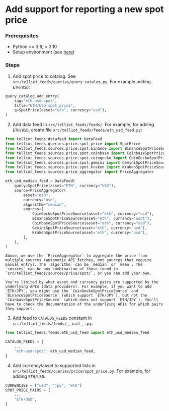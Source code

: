 # Add support for reporting a new spot price
### Prerequisites
- Python >= 3.9, < 3.10
- Setup environment (see [here](contributing.md))

### Steps
1. Add spot price to catalog. See `src/telliot_feeds/queries/query_catalog.py`. For example adding `ETH/USD`:
```python
query_catalog.add_entry(
    tag="eth-usd-spot",
    title="ETH/USD spot price",
    q=SpotPrice(asset="eth", currency="usd"),
)
```
2. Add data feed in `src/telliot_feeds/feeds/`. For example, for adding `ETH/USD`, create file `src/telliot_feeds/feeds/eth_usd_feed.py`:
```python
from telliot_feeds.datafeed import DataFeed
from telliot_feeds.queries.price.spot_price import SpotPrice
from telliot_feeds.sources.price.spot.binance import BinanceSpotPriceSource
from telliot_feeds.sources.price.spot.coinbase import CoinbaseSpotPriceSource
from telliot_feeds.sources.price.spot.coingecko import CoinGeckoSpotPriceSource
from telliot_feeds.sources.price.spot.gemini import GeminiSpotPriceSource
from telliot_feeds.sources.price.spot.kraken import KrakenSpotPriceSource
from telliot_feeds.sources.price_aggregator import PriceAggregator

eth_usd_median_feed = DataFeed(
    query=SpotPrice(asset="ETH", currency="USD"),
    source=PriceAggregator(
        asset="eth",
        currency="usd",
        algorithm="median",
        sources=[
            CoinGeckoSpotPriceSource(asset="eth", currency="usd"),
            BinanceSpotPriceSource(asset="eth", currency="usdt"),
            CoinbaseSpotPriceSource(asset="eth", currency="usd"),
            GeminiSpotPriceSource(asset="eth", currency="usd"),
            KrakenSpotPriceSource(asset="eth", currency="usd"),
        ],
    ),
)
```
    Above, we use the `PriceAggregator` to aggregate the price from multiple sources (automatic API fetches, not sources that require manual entry). The `algorithm` can be `median` or `mean`. The `sources` can be any combination of those found in `src/telliot_feeds/sources/price/spot/`, or you can add your own.

    You're limited by what asset and currency pairs are supported by the underlying APIs (data providers). For example, if you want to add `ETH/JPY`, you might use the `CoinGeckoSpotPriceSource` and `BinanceSpotPriceSource` (which support `ETH/JPY`), but not the `CoinbaseSpotPriceSource` (which does not support `ETH/JPY`). You'll have to check the documentation of the underlying APIs for which pairs they support.

3. Add feed to `CATALOG_FEEDS` constant in `src/telliot_feeds/feeds/__init__.py`:
```python
from telliot_feeds.feeds.eth_usd_feed import eth_usd_median_feed

CATALOG_FEEDS = {
    ...
    "eth-usd-spot": eth_usd_median_feed,
}
```
4. Add currency/asset to supported lists in `src/telliot_feeds/queries/price/spot_price.py`. For example, for adding `ETH/USD`:
```python
CURRENCIES = ["usd", "jpy", "eth"]
SPOT_PRICE_PAIRS = [
    ...
    "ETH/USD",
]
```
